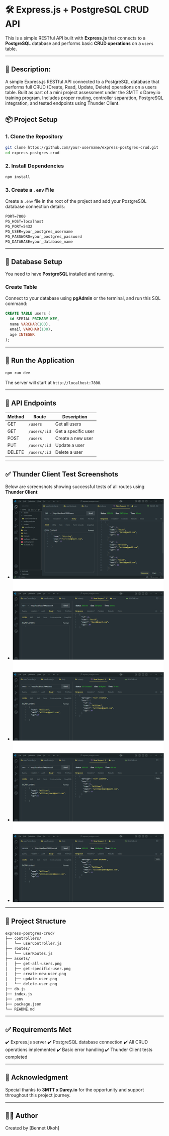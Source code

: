 # 🛠️ Express.js + PostgreSQL CRUD API

This is a simple RESTful API built with **Express.js** that connects to a **PostgreSQL** database and performs basic **CRUD operations** on a `users` table.

---

## 📌 Description:

A simple Express.js RESTful API connected to a PostgreSQL database that performs full CRUD (Create, Read, Update, Delete) operations on a users table. Built as part of a mini project assessment under the 3MTT x Darey.io training program. Includes proper routing, controller separation, PostgreSQL integration, and tested endpoints using Thunder Client.

## 📦 Project Setup

### 1. Clone the Repository

```bash
git clone https://github.com/your-username/express-postgres-crud.git
cd express-postgres-crud
```

### 2. Install Dependencies

```bash
npm install
```

### 3. Create a `.env` File

Create a `.env` file in the root of the project and add your PostgreSQL database connection details:

```env
PORT=7800
PG_HOST=localhost
PG_PORT=5432
PG_USER=your_postgres_username
PG_PASSWORD=your_postgres_password
PG_DATABASE=your_database_name
```

---

## 📄 Database Setup

You need to have **PostgreSQL** installed and running.

### Create Table

Connect to your database using **pgAdmin** or the terminal, and run this SQL command:

```sql
CREATE TABLE users (
  id SERIAL PRIMARY KEY,
  name VARCHAR(100),
  email VARCHAR(100),
  age INTEGER
);
```

---

## 🚀 Run the Application

```bash
npm run dev
```

The server will start at `http://localhost:7800`.

---

## 📡 API Endpoints

| Method | Route        | Description         |
| ------ | ------------ | ------------------- |
| GET    | `/users`     | Get all users       |
| GET    | `/users/:id` | Get a specific user |
| POST   | `/users`     | Create a new user   |
| PUT    | `/users/:id` | Update a user       |
| DELETE | `/users/:id` | Delete a user       |

---

## ✅ Thunder Client Test Screenshots

Below are screenshots showing successful tests of all routes using **Thunder Client**:

- ![Get All Users](./assets/get-all-users.png)
- ![Get Specific User](./assets/get-specific-user.png)
- ![Create New User](./assets/create-new-user.png)
- ![Update User](./assets/update-user.png)
- ![Delete User](./assets/delete-user.png)

---

## 📁 Project Structure

```
express-postgres-crud/
├── controllers/
│   └── userController.js
├── routes/
│   └── userRoutes.js
├── assets/
│   ├── get-all-users.png
│   ├── get-specific-user.png
│   ├── create-new-user.png
│   ├── update-user.png
│   └── delete-user.png
├── db.js
├── index.js
├── .env
├── package.json
└── README.md
```

---

## ✅ Requirements Met

✔️ Express.js server
✔️ PostgreSQL database connection
✔️ All CRUD operations implemented
✔️ Basic error handling
✔️ Thunder Client tests completed

---

## 🙌 Acknowledgment

Special thanks to **3MTT x Darey.io** for the opportunity and support throughout this project journey.

---

## 👨‍💻 Author

Created by \[Bennet Ukoh]
